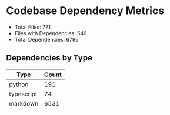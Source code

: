 # Codebase Dependency Metrics

- Total Files: 771
- Files with Dependencies: 549
- Total Dependencies: 6796

## Dependencies by Type

| Type | Count |
|------|-------|
| python | 191 |
| typescript | 74 |
| markdown | 6531 |
